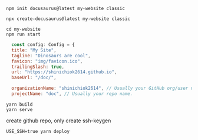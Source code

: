 ```
npm init docusaurus@latest my-website classic
```

```
npx create-docusaurus@latest my-website classic
```

```
cd my-website
npm run start
```

```js title="docusaurus.config.js"
  const config: Config = {
  title: "My Site",
  tagline: "Dinosaurs are cool",
  favicon: "img/favicon.ico",
  trailingSlash: true,
  url: "https://shinichiok2614.github.io",
  baseUrl: "/doc/",

  organizationName: "shinichiok2614", // Usually your GitHub org/user name.
  projectName: "doc", // Usually your repo name.
```

```
yarn build
yarn serve
```

create github repo, only create
ssh-keygen

```
USE_SSH=true yarn deploy
```
